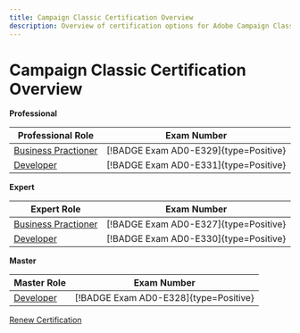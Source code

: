 ```yaml
---
title: Campaign Classic Certification Overview
description: Overview of certification options for Adobe Campaign Classic
---
```

# Campaign Classic Certification Overview

**Professional**

| Professional Role | Exam Number |
|--- |--- |
| [Business Practioner](/help/certifications/acc/acc-p-business.md) | [!BADGE Exam AD0-E329]{type=Positive} |
| [Developer](/help/certifications/acc/acc-p-developer.md) | [!BADGE Exam AD0-E331]{type=Positive} |

**Expert**

| Expert Role | Exam Number |
|--- |--- |
| [Business Practioner](/help/certifications/acc/acc-e-business.md) | [!BADGE Exam AD0-E327]{type=Positive} |
| [Developer](/help/certifications/acc/acc-e-developer.md) | [!BADGE Exam AD0-E330]{type=Positive} |

**Master**

| Master Role | Exam Number |
|--- |--- |
| [Developer](/help/certifications/acc/acc-m-developer.md) | [!BADGE Exam AD0-E328]{type=Positive} |

[Renew Certification](/help/certifications/acc/acc-renew.md)
